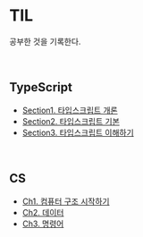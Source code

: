 # TIL

공부한 것을 기록한다.

<br>

## TypeScript

- [Section1. 타입스크립트 개론](https://www.notion.so/billihazero/1-241f04464c8e809dbfdfd57acd0f39b9?source=copy_link)
- [Section2. 타입스크립트 기본](https://www.notion.so/billihazero/2-242f04464c8e80ccbd95f4d42c9860fe?source=copy_link)
- [Section3. 타입스크립트 이해하기](https://www.notion.so/billihazero/3-246f04464c8e80c9b5feeb323c2fff6f?source=copy_link)

<br>

## CS

- [Ch1. 컴퓨터 구조 시작하기](https://www.notion.so/billihazero/Ch1-277f04464c8e80d486a0ff85fdb49249?source=copy_link)
- [Ch2. 데이터](https://www.notion.so/billihazero/Ch2-279f04464c8e80369159f797394b8109?source=copy_link)
- [Ch3. 명령어](https://www.notion.so/billihazero/Ch3-27af04464c8e80c199b1d5f66bb295e5?source=copy_link)
